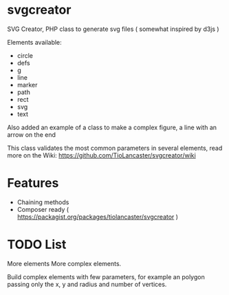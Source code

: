 svgcreator
==========

SVG Creator, PHP class to generate svg files ( somewhat inspired by d3js )

Elements available:

- circle
- defs
- g
- line
- marker
- path
- rect
- svg
- text


Also added an example of a class to make a complex figure, a line with an arrow on the end

This class validates the most common parameters in several elements, read more on the Wiki: https://github.com/TioLancaster/svgcreator/wiki

Features
==========
- Chaining methods
- Composer ready ( https://packagist.org/packages/tiolancaster/svgcreator )

TODO List
==========
More elements
More complex elements.

Build complex elements with few parameters, for example an polygon passing only the x, y and radius and number of vertices.